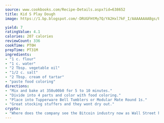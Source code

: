 ```yaml
---
source: www.cookbooks.com/Recipe-Details.aspx?id=638652
title: Kid S Play Dough
image: https://1.bp.blogspot.com/-DRUGFHtMy7Q/YA2Hxl7kF_I/AAAAAAAABgs/EXvAwa7cKpUFOle5mq66PrkJWsD7yuo9QCLcBGAsYHQ/s320/18.png

yield: 7
ratingValue: 4.1
calories: 207 calories
reviewCount: 336
cookTime: PT0H
prepTime: PT31M
ingredients:
- "1 c. flour"
- "1 c. water"
- "2 Tbsp. vegetable oil"
- "1/2 c. salt"
- "2 Tbsp. cream of tartar"
- "paste food coloring"
directions:
- "Mix and bake at 350u00b0 for 5 to 10 minutes."
- "Divide into 4 parts and color with food coloring."
- "Place into Tupperware Bell Tumblers or Modular Mate Round 1s."
- "Great stocking stuffers and they wont dry out."
crypto:
- "Where does the company see the Bitcoin industry now as Wall Street has begun to embrace it and what was the turning point that legitimatized Bitcoin?"
---
```

